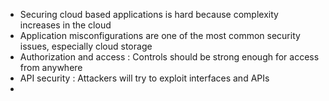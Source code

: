 - Securing cloud based applications is hard because complexity increases in the cloud
- Application misconfigurations are one of the most common security issues, especially cloud storage
- Authorization and access : Controls should be strong enough for access from anywhere
- API security : Attackers will try to exploit interfaces and APIs
- 
